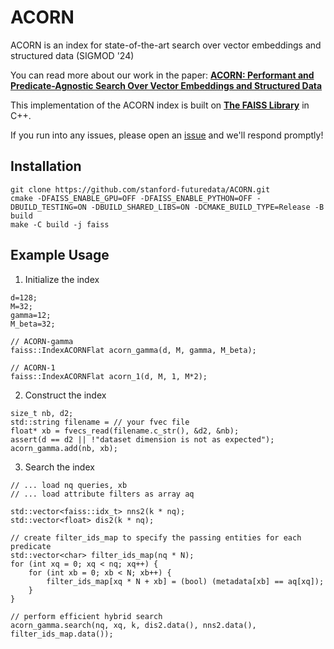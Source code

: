 # ACORN
ACORN is an index for state-of-the-art search over vector embeddings and structured data (SIGMOD '24)

You can read more about our work in the paper:
[**ACORN: Performant and Predicate-Agnostic Search Over Vector Embeddings and Structured Data**](https://dl.acm.org/doi/10.1145/3654923)

This implementation of the ACORN index is built on [**The FAISS Library**](https://github.com/facebookresearch/faiss) in C++.

If you run into any issues, please open an [issue](https://github.com/stanford-futuredata/ACORN/issues) and we'll respond promptly!

## Installation
```
git clone https://github.com/stanford-futuredata/ACORN.git
cmake -DFAISS_ENABLE_GPU=OFF -DFAISS_ENABLE_PYTHON=OFF -DBUILD_TESTING=ON -DBUILD_SHARED_LIBS=ON -DCMAKE_BUILD_TYPE=Release -B build
make -C build -j faiss
```


## Example Usage
1) Initialize the index
```
d=128;
M=32; 
gamma=12;
M_beta=32;

// ACORN-gamma
faiss::IndexACORNFlat acorn_gamma(d, M, gamma, M_beta);

// ACORN-1
faiss::IndexACORNFlat acorn_1(d, M, 1, M*2);
```
2) Construct the index
```
size_t nb, d2;
std::string filename = // your fvec file
float* xb = fvecs_read(filename.c_str(), &d2, &nb);
assert(d == d2 || !"dataset dimension is not as expected");
acorn_gamma.add(nb, xb);
```

3) Search the index
```
// ... load nq queries, xb
// ... load attribute filters as array aq

std::vector<faiss::idx_t> nns2(k * nq);
std::vector<float> dis2(k * nq);

// create filter_ids_map to specify the passing entities for each predicate
std::vector<char> filter_ids_map(nq * N);
for (int xq = 0; xq < nq; xq++) {
    for (int xb = 0; xb < N; xb++) {
        filter_ids_map[xq * N + xb] = (bool) (metadata[xb] == aq[xq]);
    }
}

// perform efficient hybrid search
acorn_gamma.search(nq, xq, k, dis2.data(), nns2.data(), filter_ids_map.data());
```
